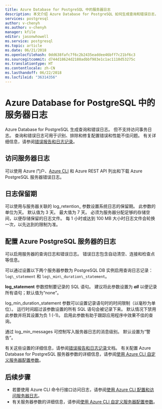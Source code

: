 ```yaml
---
title: Azure Database for PostgreSQL 中的服务器日志
description: 本文介绍 Azure Database for PostgreSQL 如何生成查询和错误日志，以及配置多长时间的保留期。
services: postgresql
author: v-chenyh
ms.author: v-chenyh
manager: kfile
editor: jasonwhowell
ms.service: postgresql
ms.topic: article
ms.date: 06/21/2018
ms.openlocfilehash: 0dd638fafc7f6c2b2435eaddee46bff7c21bf6c3
ms.sourcegitcommit: d744d18624d2188adbbf983e1c1ac1110d53275c
ms.translationtype: HT
ms.contentlocale: zh-CN
ms.lasthandoff: 06/22/2018
ms.locfileid: "36314356"
---
```

# <a name="server-logs-in-azure-database-for-postgresql"></a>Azure Database for PostgreSQL 中的服务器日志 
Azure Database for PostgreSQL 生成查询和错误日志。 但不支持访问事务日志。 查询和错误日志可用于识别、排除和修复配置错误和性能不佳问题。 有关详细信息，请参阅[错误报告和日志记录](https://www.postgresql.org/docs/9.6/static/runtime-config-logging.html)。

## <a name="access-server-logs"></a>访问服务器日志
可以使用 Azure 门户、[Azure CLI](howto-configure-server-logs-using-cli.md) 和 Azure REST API 列出和下载 Azure PostgreSQL 服务器错误日志。

## <a name="log-retention"></a>日志保留期
可以使用与服务器关联的 log\_retention\_ 参数设置系统日志的保留期。 此参数的单位为天。 默认值为 3 天。 最大值为 7 天。 必须为服务器分配足够的存储空间，以便存储保留的日志文件。
每 1 小时或达到 100 MB 大小时日志文件会轮换一次，以先达到的限制为准。

## <a name="configure-logging-for-azure-postgresql-server"></a>配置 Azure PostgreSQL 服务器的日志
可以启用服务器的查询日志和错误日志。 错误日志包含自动清空、连接和检查点等信息。

可以通过设置以下两个服务器参数为 PostgreSQL DB 实例启用查询日志记录：`log\_statement` 和 `log\_min\_duration\_statement`。

**log\_statement** 参数控制要记录的 SQL 语句。 建议将此参数设置为 ***all*** 以便记录所有语句；默认值为“none”。

log\_min\_duration\_statement 参数可以设置记录语句时的时间限制（以毫秒为单位）。 运行时间超过该参数设置的所有 SQL 语句会被记录下来。 默认情况下禁用此参数并将其设置为负 1 (-1)。 启用此参数有助于跟踪应用程序中效果不佳的查询。

通过 log\_min\_messages 可控制写入服务器日志的消息级别。 默认设置为“警告”。 

有关这些设置的详细信息，请参阅[错误报告和日志记录](https://www.postgresql.org/docs/9.6/static/runtime-config-logging.html)文档。 有关配置 Azure Database for PostgreSQL 服务器参数的详细信息，请参阅[使用 Azure CLI 自定义服务器配置参数](howto-configure-server-parameters-using-cli.md)。

## <a name="next-steps"></a>后续步骤
- 若要使用 Azure CLI 命令行接口访问日志，请参阅[使用 Azure CLI 配置和访问服务器日志](howto-configure-server-logs-using-cli.md)。
- 有关服务器参数的详细信息，请参阅[使用 Azure CLI 自定义服务器配置参数](howto-configure-server-parameters-using-cli.md)。
